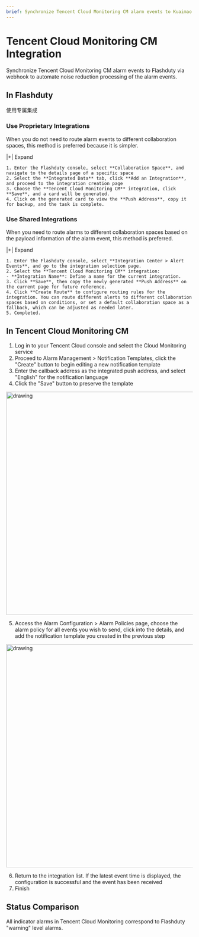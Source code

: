 ```yaml
---
brief: Synchronize Tencent Cloud Monitoring CM alarm events to Kuaimao Xingyun via webhook to automate noise reduction processing of the alarm events
---
```


# Tencent Cloud Monitoring CM Integration

Synchronize Tencent Cloud Monitoring CM alarm events to Flashduty via webhook to automate noise reduction processing of the alarm events.

## In Flashduty
使用专属集成

### Use Proprietary Integrations

When you do not need to route alarm events to different collaboration spaces, this method is preferred because it is simpler.

|+| Expand

    1. Enter the Flashduty console, select **Collaboration Space**, and navigate to the details page of a specific space
    2. Select the **Integrated Data** tab, click **Add an Integration**, and proceed to the integration creation page
    3. Choose the **Tencent Cloud Monitoring CM** integration, click **Save**, and a card will be generated.
    4. Click on the generated card to view the **Push Address**, copy it for backup, and the task is complete.

### Use Shared Integrations

When you need to route alarms to different collaboration spaces based on the payload information of the alarm event, this method is preferred.

|+| Expand

    1. Enter the Flashduty console, select **Integration Center > Alert Events**, and go to the integration selection page.
    2. Select the **Tencent Cloud Monitoring CM** integration:
    - **Integration Name**: Define a name for the current integration.
    3. Click **Save**, then copy the newly generated **Push Address** on the current page for future reference.
    4. Click **Create Route** to configure routing rules for the integration. You can route different alerts to different collaboration spaces based on conditions, or set a default collaboration space as a fallback, which can be adjusted as needed later.
    5. Completed.

## In Tencent Cloud Monitoring CM

1. Log in to your Tencent Cloud console and select the Cloud Monitoring service
2. Proceed to Alarm Management > Notification Templates, click the "Create" button to begin editing a new notification template
3. Enter the callback address as the integrated push address, and select "English" for the notification language
4. Click the "Save" button to preserve the template

<img alt="drawing" width="600" src="https://fcdoc.github.io/img/zh/flashduty/mixin/alert_integration/tencent_cm/1.avif" />

5. Access the Alarm Configuration > Alarm Policies page, choose the alarm policy for all events you wish to send, click into the details, and add the notification template you created in the previous step

<img alt="drawing" width="600" src="https://fcdoc.github.io/img/zh/flashduty/mixin/alert_integration/tencent_cm/2.avif" />

6. Return to the integration list. If the latest event time is displayed, the configuration is successful and the event has been received
7. Finish

## Status Comparison

All indicator alarms in Tencent Cloud Monitoring correspond to Flashduty "warning" level alarms.